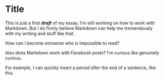 # Title

This is just a first ***draft*** of my essay. 
I'm still working on how to work with Markdown.
But I do firmly believe Markdown can help me tremendously with my writing and stuff like that.

How can I become someone who is impossible to read?

Also does Markdown work with Facebook posts? 
I'm curious like genuinely curious.

For example, I can quickly insert a period after the end of a sentence, like this. 